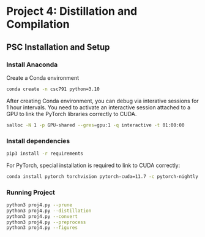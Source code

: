 # Project 4: Distillation and Compilation

## PSC Installation and Setup

### Install Anaconda

Create a Conda environment

```sh
conda create -n csc791 python=3.10
```

After creating Conda environment, you can debug via interative sessions for 1 hour intervals. You need to activate an interactive session attached to a GPU to link the PyTorch libraries correctly to CUDA.

```sh
salloc -N 1 -p GPU-shared --gres=gpu:1 -q interactive -t 01:00:00
```

### Install dependencies

```sh
pip3 install -r requirements
````

For PyTorch, special installation is required to link to CUDA correctly:

```sh
conda install pytorch torchvision pytorch-cuda=11.7 -c pytorch-nightly -c nvidia
```

### Running Project


```sh
python3 proj4.py --prune
python3 proj4.py --distillation
python3 proj4.py --convert
python3 proj4.py --preprocess
python3 proj4.py --figures
```